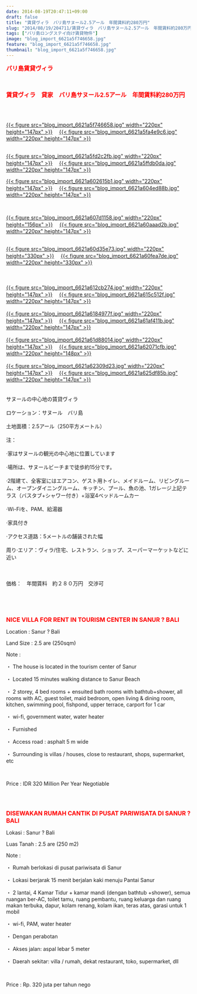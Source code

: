 ```yaml
---
date: 2014-08-19T20:47:11+09:00
draft: false
title: "賃貸ヴィラ　バリ島サヌール2.5アール　年間賃料約280万円"
slug: "2014/08/19/204711/賃貸ヴィラ　バリ島サヌール2.5アール　年間賃料約280万円"
tags: ["バリ島ロングステイ向け賃貸物件"]
image: "blog_import_6621a5f746658.jpg"
feature: "blog_import_6621a5f746658.jpg"
thumbnail: "blog_import_6621a5f746658.jpg"
---
```

<p><font color="#ff0000" size="3"><strong>バリ島賃貸ヴィラ　</strong></font></p><p><font color="#ff0000" size="3"><strong><br/></strong></font></p><p><font color="#ff0000" size="3"><strong>賃貸ヴィラ　貸家　バリ島サヌール2.5アール　年間賃料約280万円</strong></font></p><br/><br/><p><a href="blog_import_6621a5f8922cc.jpg">{{< figure src="blog_import_6621a5f746658.jpg" width="220px" height="147px" >}}</a> 　<a href="blog_import_6621a5fb948a8.jpg">{{< figure src="blog_import_6621a5fa4e9c6.jpg" width="220px" height="147px" >}}</a> </p><p><br/><a href="blog_import_6621a5fe6392c.jpg">{{< figure src="blog_import_6621a5fd2c2fb.jpg" width="220px" height="147px" >}}</a> 　<a href="blog_import_6621a6011c4f3.jpg">{{< figure src="blog_import_6621a5ffdb0da.jpg" width="220px" height="147px" >}}</a> <br/></p><p><a href="blog_import_6621a6039b34f.jpg">{{< figure src="blog_import_6621a602615b1.jpg" width="220px" height="147px" >}}</a> 　<a href="blog_import_6621a60688987.jpg">{{< figure src="blog_import_6621a604ed88b.jpg" width="220px" height="147px" >}}</a> </p><br/><p><a href="blog_import_6621a609117c0.jpg">{{< figure src="blog_import_6621a607d1158.jpg" width="220px" height="156px" >}}</a> 　<a href="blog_import_6621a60bde8cf.jpg">{{< figure src="blog_import_6621a60aaad2b.jpg" width="220px" height="147px" >}}</a> </p><p><br/><a href="blog_import_6621a60e66442.jpg">{{< figure src="blog_import_6621a60d35e73.jpg" width="220px" height="330px" >}}</a> 　<a href="blog_import_6621a6112e267.jpg">{{< figure src="blog_import_6621a60fea7de.jpg" width="220px" height="330px" >}}</a> <br/><br/><br/><br/><a href="blog_import_6621a61467a55.jpg">{{< figure src="blog_import_6621a612cb274.jpg" width="220px" height="147px" >}}</a> 　<a href="blog_import_6621a616f1a6d.jpg">{{< figure src="blog_import_6621a615c512f.jpg" width="220px" height="147px" >}}</a> <br/><br/><a href="blog_import_6621a6197900d.jpg">{{< figure src="blog_import_6621a6184977f.jpg" width="220px" height="147px" >}}</a> 　<a href="blog_import_6621a61c3c424.jpg">{{< figure src="blog_import_6621a61af411b.jpg" width="220px" height="147px" >}}</a> <br/><br/><a href="blog_import_6621a61eb87b2.jpg">{{< figure src="blog_import_6621a61d88014.jpg" width="220px" height="147px" >}}</a> 　<a href="blog_import_6621a621a9299.jpg">{{< figure src="blog_import_6621a62071cfb.jpg" width="220px" height="148px" >}}</a> <br/><br/><a href="blog_import_6621a6243f35b.jpg">{{< figure src="blog_import_6621a62309d23.jpg" width="220px" height="147px" >}}</a> 　<a href="blog_import_6621a62725009.jpg">{{< figure src="blog_import_6621a625df85b.jpg" width="220px" height="147px" >}}</a> <br/><br/><br/><span>サヌールの</span><span>中心地</span><span>の賃貸ヴィラ</span> <br/><br/><span>ロケーション：</span><span>サヌール　</span><span>バリ島</span> <br/><br/><span>土地</span><span>面積：</span><span>2.5アール</span><span>（</span><span>250平方メートル</span><span>）</span> <br/><br/><span>注：</span> <br/><br/><span>·</span><span>家は</span><span>サヌール</span><span>の観光の</span><span>中心地</span><span>に位置しています</span> <br/><br/><span>·</span><span>場所は、</span><span>サヌールビーチ</span><span>まで徒歩約15分</span><span>です。</span> <br/><br/><span>·2</span><span>階建て</span><span>、</span><span>全</span><span>客室にはエアコン</span><span>、</span><span>ゲスト用トイレ</span><span>、</span><span>メイド</span><span>ルーム、</span><span>リビングルーム、</span><span>オープン</span><span>ダイニングルーム</span><span>、キッチン</span><span>、プール、</span><span>魚の</span><span>池、</span><span>1</span><span>ガレージ</span><span>上記</span><span>テラス</span><span>（</span><span>バスタブ</span><span>+</span><span>シャワー付き</span><span>）</span><span>+</span><span>浴室</span><span>4ベッドルーム</span><span>カー</span> <br/><br/><span>·</span><span>Wi-Fiを</span><span>、</span><span>PAM</span><span>、</span><span>給湯器</span> <br/><br/><span>·</span><span>家具</span><span>付き</span> <br/><br/><span>·</span><span>アクセス</span><span>道路</span><span>：</span><span>5メートル</span><span>の</span><span>舗装された</span><span>幅</span> <br/><br/><span>周り</span><span>·</span><span>エリア</span><span>：</span><span>ヴィラ</span><span>/</span><span>住宅</span><span>、</span><span>レストラン</span><span>、</span><span>ショップ、スーパーマーケット</span><span>など</span><span>に近い</span> <br/><br/><br/><br/><span>価格：　年間賃料　約２８０万円　交渉可</span></p><br/><br/><br/><p><font color="#ff0000" size="3"><strong>NICE VILLA FOR RENT IN TOURISM CENTER IN SANUR ? BALI </strong></font></p><p>Location : Sanur ? Bali </p><p>Land Size : 2.5 are (250sqm)</p><p>Note : </p><p>・ The house is located in the tourism center of Sanur</p><p>・ Located 15 minutes walking distance to Sanur Beach</p><p>・ 2 storey, 4 bed rooms + ensuited bath rooms with bathtub+shower, all rooms with AC, guest toilet, maid bedroom, open living &amp; dining room, kitchen, swimming pool, fishpond, upper terrace, carport for 1 car</p><p>・ wi-fi, government water, water heater</p><p>・ Furnished</p><p>・ Access road : asphalt 5 m wide</p><p>・ Surrounding is villas / houses, close to restaurant, shops, supermarket, etc</p><br/><p>Price : IDR 320 Million Per Year Negotiable </p><br/><br/><p><font color="#ff0000" size="3"><strong>DISEWAKAN RUMAH CANTIK DI PUSAT PARIWISATA DI SANUR ? BALI </strong></font></p><p>Lokasi : Sanur ? Bali </p><p>Luas Tanah : 2.5 are (250 m2)</p><p>Note : </p><p>・ Rumah berlokasi di pusat pariwisata di Sanur </p><p>・ Lokasi berjarak 15 menit berjalan kaki menuju Pantai Sanur </p><p>・ 2 lantai, 4 Kamar Tidur + kamar mandi (dengan bathtub +shower), semua ruangan ber-AC, toilet tamu, ruang pembantu, ruang keluarga dan ruang makan terbuka, dapur, kolam renang, kolam ikan, teras atas, garasi untuk 1 mobil</p><p>・ wi-fi, PAM, water heater</p><p>・ Dengan perabotan</p><p>・ Akses jalan: aspal lebar 5 meter</p><p>・ Daerah sekitar: villa / rumah, dekat restaurant, toko, supermarket, dll</p><br/><p>Price : Rp. 320 juta per tahun nego </p><p><br/></p>

